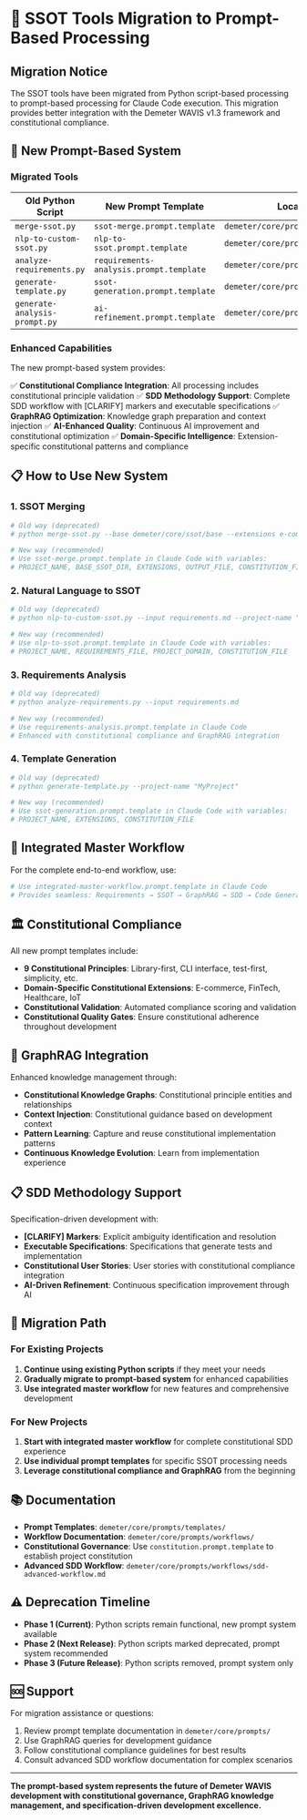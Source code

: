 # 🔄 SSOT Tools Migration to Prompt-Based Processing

## Migration Notice

The SSOT tools have been migrated from Python script-based processing to prompt-based processing for Claude Code execution. This migration provides better integration with the Demeter WAVIS v1.3 framework and constitutional compliance.

## 🚀 New Prompt-Based System

### Migrated Tools

| Old Python Script | New Prompt Template | Location |
|------------------|-------------------|----------|
| `merge-ssot.py` | `ssot-merge.prompt.template` | `demeter/core/prompts/templates/` |
| `nlp-to-custom-ssot.py` | `nlp-to-ssot.prompt.template` | `demeter/core/prompts/templates/` |
| `analyze-requirements.py` | `requirements-analysis.prompt.template` | `demeter/core/prompts/templates/` |
| `generate-template.py` | `ssot-generation.prompt.template` | `demeter/core/prompts/templates/` |
| `generate-analysis-prompt.py` | `ai-refinement.prompt.template` | `demeter/core/prompts/templates/` |

### Enhanced Capabilities

The new prompt-based system provides:

✅ **Constitutional Compliance Integration**: All processing includes constitutional principle validation
✅ **SDD Methodology Support**: Complete SDD workflow with [CLARIFY] markers and executable specifications
✅ **GraphRAG Optimization**: Knowledge graph preparation and context injection
✅ **AI-Enhanced Quality**: Continuous AI improvement and constitutional optimization
✅ **Domain-Specific Intelligence**: Extension-specific constitutional patterns and compliance

## 📋 How to Use New System

### 1. SSOT Merging
```bash
# Old way (deprecated)
# python merge-ssot.py --base demeter/core/ssot/base --extensions e-commerce.yaml

# New way (recommended)
# Use ssot-merge.prompt.template in Claude Code with variables:
# PROJECT_NAME, BASE_SSOT_DIR, EXTENSIONS, OUTPUT_FILE, CONSTITUTION_FILE
```

### 2. Natural Language to SSOT
```bash
# Old way (deprecated)
# python nlp-to-custom-ssot.py --input requirements.md --project-name "MyProject"

# New way (recommended)
# Use nlp-to-ssot.prompt.template in Claude Code with variables:
# PROJECT_NAME, REQUIREMENTS_FILE, PROJECT_DOMAIN, CONSTITUTION_FILE
```

### 3. Requirements Analysis
```bash
# Old way (deprecated)
# python analyze-requirements.py --input requirements.md

# New way (recommended)
# Use requirements-analysis.prompt.template in Claude Code
# Enhanced with constitutional compliance and GraphRAG integration
```

### 4. Template Generation
```bash
# Old way (deprecated)
# python generate-template.py --project-name "MyProject"

# New way (recommended)
# Use ssot-generation.prompt.template in Claude Code with variables:
# PROJECT_NAME, EXTENSIONS, CONSTITUTION_FILE
```

## 🌊 Integrated Master Workflow

For the complete end-to-end workflow, use:
```bash
# Use integrated-master-workflow.prompt.template in Claude Code
# Provides seamless: Requirements → SSOT → GraphRAG → SDD → Code Generation
```

## 🏛️ Constitutional Compliance

All new prompt templates include:
- **9 Constitutional Principles**: Library-first, CLI interface, test-first, simplicity, etc.
- **Domain-Specific Constitutional Extensions**: E-commerce, FinTech, Healthcare, IoT
- **Constitutional Validation**: Automated compliance scoring and validation
- **Constitutional Quality Gates**: Ensure constitutional adherence throughout development

## 🧠 GraphRAG Integration

Enhanced knowledge management through:
- **Constitutional Knowledge Graphs**: Constitutional principle entities and relationships
- **Context Injection**: Constitutional guidance based on development context
- **Pattern Learning**: Capture and reuse constitutional implementation patterns
- **Continuous Knowledge Evolution**: Learn from implementation experience

## 📋 SDD Methodology Support

Specification-driven development with:
- **[CLARIFY] Markers**: Explicit ambiguity identification and resolution
- **Executable Specifications**: Specifications that generate tests and implementation
- **Constitutional User Stories**: User stories with constitutional compliance integration
- **AI-Driven Refinement**: Continuous specification improvement through AI

## 🔧 Migration Path

### For Existing Projects
1. **Continue using existing Python scripts** if they meet your needs
2. **Gradually migrate to prompt-based system** for enhanced capabilities
3. **Use integrated master workflow** for new features and comprehensive development

### For New Projects
1. **Start with integrated master workflow** for complete constitutional SDD experience
2. **Use individual prompt templates** for specific SSOT processing needs
3. **Leverage constitutional compliance and GraphRAG** from the beginning

## 📚 Documentation

- **Prompt Templates**: `demeter/core/prompts/templates/`
- **Workflow Documentation**: `demeter/core/prompts/workflows/`
- **Constitutional Governance**: Use `constitution.prompt.template` to establish project constitution
- **Advanced SDD Workflow**: `demeter/core/prompts/workflows/sdd-advanced-workflow.md`

## ⚠️ Deprecation Timeline

- **Phase 1 (Current)**: Python scripts remain functional, new prompt system available
- **Phase 2 (Next Release)**: Python scripts marked deprecated, prompt system recommended
- **Phase 3 (Future Release)**: Python scripts removed, prompt system only

## 🆘 Support

For migration assistance or questions:
1. Review prompt template documentation in `demeter/core/prompts/`
2. Use GraphRAG queries for development guidance
3. Follow constitutional compliance guidelines for best results
4. Consult advanced SDD workflow documentation for complex scenarios

---

**The prompt-based system represents the future of Demeter WAVIS development with constitutional governance, GraphRAG knowledge management, and specification-driven development excellence.**